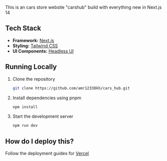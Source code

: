 This is an cars store website "carshub" build with everything new in Next.js 14

## Tech Stack

- **Framework:** [Next.js](https://nextjs.org)
- **Styling:** [Tailwind CSS](https://tailwindcss.com)
- **UI Components:** [Headless UI](https://headlessui.com/)

## Running Locally

1. Clone the repository

   ```bash
   git clone https://github.com/amr12338kh/cars_hub.git
   ```

2. Install dependencies using pnpm

   ```bash
   npm install
   ```

3. Start the development server

   ```bash
   npm run dev
   ```

## How do I deploy this?

Follow the deployment guides for [Vercel](https://create.t3.gg/en/deployment/vercel)
